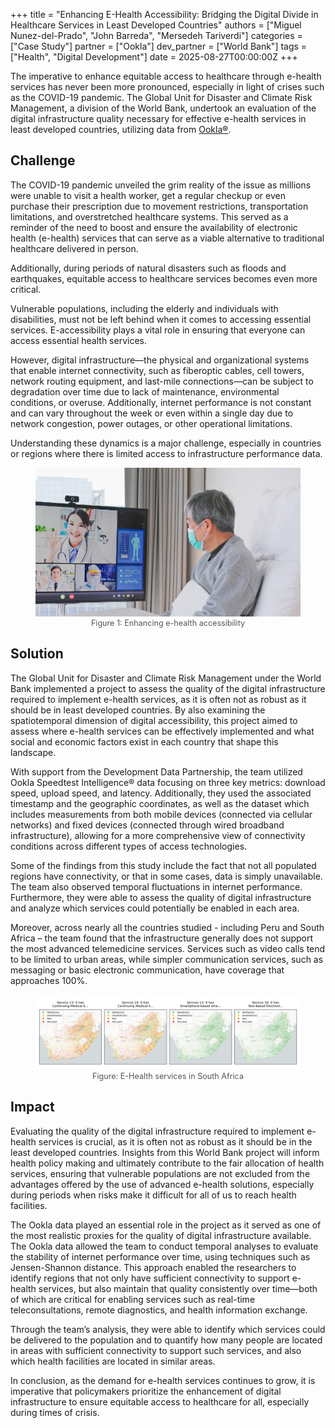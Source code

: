 +++
title = "Enhancing E-Health Accessibility: Bridging the Digital Divide in Healthcare Services in Least Developed Countries"
authors = ["Miguel Nunez-del-Prado", "John Barreda", "Mersedeh Tariverdi"]
categories = ["Case Study"]
partner = ["Ookla"]
dev_partner = ["World Bank"]
tags = ["Health", "Digital Development"]
date = 2025-08-27T00:00:00Z
+++

The imperative to enhance equitable access to healthcare through e-health services has never been more pronounced, especially in light of crises such as the COVID-19 pandemic. The Global Unit for Disaster and Climate Risk Management, a division of the World Bank, undertook an evaluation of the digital infrastructure quality necessary for effective e-health services in least developed countries, utilizing data from [Ookla®](https://www.ookla.com/ookla-for-good).



## Challenge

The COVID-19 pandemic unveiled the grim reality of the issue as millions were unable to visit a health worker, get a regular checkup or even purchase their prescription due to movement restrictions, transportation limitations, and overstretched healthcare systems. This served as a reminder of the need to boost and ensure the availability of electronic health (e-health) services that can serve as a viable alternative to traditional healthcare delivered in person.

Additionally, during periods of natural disasters such as floods and earthquakes, equitable access to healthcare services becomes even more critical. 

Vulnerable populations, including the elderly and individuals with disabilities, must not be left behind when it comes to accessing essential services. E-accessibility plays a vital role in ensuring that everyone can access essential health services.

However, digital infrastructure—the physical and organizational systems that enable internet connectivity, such as fiberoptic cables, cell towers, network routing equipment, and last-mile connections—can be subject to degradation over time due to lack of maintenance, environmental conditions, or overuse. Additionally, internet performance is not constant and can vary throughout the week or even within a single day due to network congestion, power outages, or other operational limitations.

Understanding these dynamics is a major challenge, especially in countries or regions where there is limited access to infrastructure performance data.

<figure style="text-align: center;">
  <img src="enhancing-e-health-accessibility-bridging-the-digital-divide-in-healthcare-services-in-least-developed-countries_thumnail.png" alt="Enhancing e-health accessibility" style="max-width: 100%;">
  <figcaption style="font-size: 0.9em; color: #555;">Figure 1: Enhancing e-health accessibility</figcaption>
</figure>

## Solution

The Global Unit for Disaster and Climate Risk Management under the World Bank implemented a project to assess the quality of the digital infrastructure required to implement e-health services, as it is often not as robust as it should be in least developed countries. By also examining the spatiotemporal dimension of digital accessibility, this project aimed to assess where e-health services can be effectively implemented and what social and economic factors exist in each country that shape this landscape.

With support from the Development Data Partnership, the team utilized Ookla Speedtest Intelligence® data focusing on three key metrics: download speed, upload speed, and latency. Additionally, they used the associated timestamp and the geographic coordinates, as well as the dataset which includes measurements from both mobile devices (connected via cellular networks) and fixed devices (connected through wired broadband infrastructure), allowing for a more comprehensive view of connectivity conditions across different types of access technologies.

Some of the findings from this study include the fact that not all populated regions have connectivity, or that in some cases, data is simply unavailable. The team also observed temporal fluctuations in internet performance. Furthermore, they were able to assess the quality of digital infrastructure and analyze which services could potentially be enabled in each area.

Moreover, across nearly all the countries studied - including Peru and South Africa – the team found that the infrastructure generally does not support the most advanced telemedicine services. Services such as video calls tend to be limited to urban areas, while simpler communication services, such as messaging or basic electronic communication, have coverage that approaches 100%.

<figure style="text-align: center;">
  <img src="enhancing-e-health-accessibility-bridging-the-digital-divide-in-healthcare-services-in-least-developed-countries_figure1.png" alt="E-Health services in South Africa" style="max-width: 100%;">
  <figcaption style="font-size: 0.9em; color: #555;">Figure: E-Health services in South Africa</figcaption>
</figure>

## Impact

Evaluating the quality of the digital infrastructure required to implement e-health services is crucial, as it is often not as robust as it should be in the least developed countries. Insights from this World Bank project will inform health policy making and ultimately contribute to the fair allocation of health services, ensuring that vulnerable populations are not excluded from the advantages offered by the use of advanced e-health solutions, especially during periods when risks make it difficult for all of us to reach health facilities.

The Ookla data played an essential role in the project as it served as one of the most realistic proxies for the quality of digital infrastructure available. The Ookla data allowed the team to conduct temporal analyses to evaluate the stability of internet performance over time, using techniques such as Jensen-Shannon distance. This approach enabled the researchers to identify regions that not only have sufficient connectivity to support e-health services, but also maintain that quality consistently over time—both of which are critical for enabling services such as real-time teleconsultations, remote diagnostics, and health information exchange.

Through the team’s analysis, they were able to identify which services could be delivered to the population and to quantify how many people are located in areas with sufficient connectivity to support such services, and also which health facilities are located in similar areas.

In conclusion, as the demand for e-health services continues to grow, it is imperative that policymakers prioritize the enhancement of digital infrastructure to ensure equitable access to healthcare for all, especially during times of crisis.






